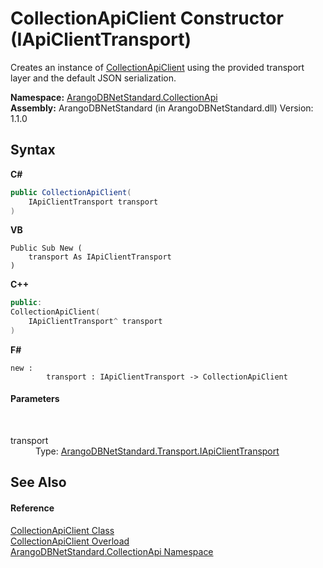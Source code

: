 # CollectionApiClient Constructor (IApiClientTransport)
 

Creates an instance of <a href="6ce48613-2e1c-4702-c589-43e91c706f90">CollectionApiClient</a> using the provided transport layer and the default JSON serialization.

**Namespace:**&nbsp;<a href="3dcc286c-06c5-3dac-bfbd-fb449b69cd48">ArangoDBNetStandard.CollectionApi</a><br />**Assembly:**&nbsp;ArangoDBNetStandard (in ArangoDBNetStandard.dll) Version: 1.1.0

## Syntax

**C#**<br />
``` C#
public CollectionApiClient(
	IApiClientTransport transport
)
```

**VB**<br />
``` VB
Public Sub New ( 
	transport As IApiClientTransport
)
```

**C++**<br />
``` C++
public:
CollectionApiClient(
	IApiClientTransport^ transport
)
```

**F#**<br />
``` F#
new : 
        transport : IApiClientTransport -> CollectionApiClient
```


#### Parameters
&nbsp;<dl><dt>transport</dt><dd>Type: <a href="195ac3ac-9de2-b86f-d7e0-b5076c107a46">ArangoDBNetStandard.Transport.IApiClientTransport</a><br /></dd></dl>

## See Also


#### Reference
<a href="6ce48613-2e1c-4702-c589-43e91c706f90">CollectionApiClient Class</a><br /><a href="2dc94b3f-e39e-7cdc-0fa9-794c9855fe55">CollectionApiClient Overload</a><br /><a href="3dcc286c-06c5-3dac-bfbd-fb449b69cd48">ArangoDBNetStandard.CollectionApi Namespace</a><br />